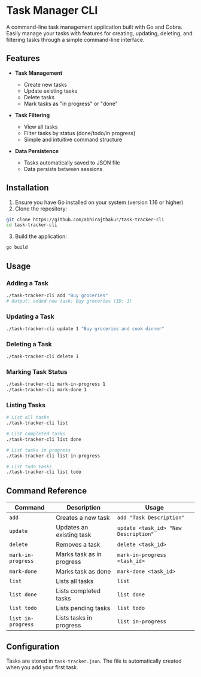 # Task Manager CLI

A command-line task management application built with Go and Cobra. Easily manage your tasks with features for creating, updating, deleting, and filtering tasks through a simple command-line interface.

## Features

- **Task Management**

  - Create new tasks
  - Update existing tasks
  - Delete tasks
  - Mark tasks as "in progress" or "done"

- **Task Filtering**

  - View all tasks
  - Filter tasks by status (done/todo/in progress)
  - Simple and intuitive command structure

- **Data Persistence**
  - Tasks automatically saved to JSON file
  - Data persists between sessions

## Installation

1. Ensure you have Go installed on your system (version 1.16 or higher)
2. Clone the repository:

```bash
git clone https://github.com/abhirajthakur/task-tracker-cli
cd task-tracker-cli
```

3. Build the application:

```bash
go build
```

## Usage

### Adding a Task

```bash
./task-tracker-cli add "Buy groceries"
# Output: added new task: Buy groceries (ID: 1)
```

### Updating a Task

```bash
./task-tracker-cli update 1 "Buy groceries and cook dinner"
```

### Deleting a Task

```bash
./task-tracker-cli delete 1
```

### Marking Task Status

```bash
./task-tracker-cli mark-in-progress 1
./task-tracker-cli mark-done 1
```

### Listing Tasks

```bash
# List all tasks
./task-tracker-cli list

# List completed tasks
./task-tracker-cli list done

# List tasks in progress
./task-tracker-cli list in-progress

# List todo tasks
./task-tracker-cli list todo
```

## Command Reference

| Command            | Description               | Usage                                |
| ------------------ | ------------------------- | ------------------------------------ |
| `add`              | Creates a new task        | `add "Task Description"`             |
| `update`           | Updates an existing task  | `update <task_id> "New Description"` |
| `delete`           | Removes a task            | `delete <task_id>`                   |
| `mark-in-progress` | Marks task as in progress | `mark-in-progress <task_id>`         |
| `mark-done`        | Marks task as done        | `mark-done <task_id>`                |
| `list`             | Lists all tasks           | `list`                               |
| `list done`        | Lists completed tasks     | `list done`                          |
| `list todo`        | Lists pending tasks       | `list todo`                          |
| `list in-progress` | Lists tasks in progress   | `list in-progress`                   |

## Configuration

Tasks are stored in `task-tracker.json`. The file is automatically created when you add your first task.
